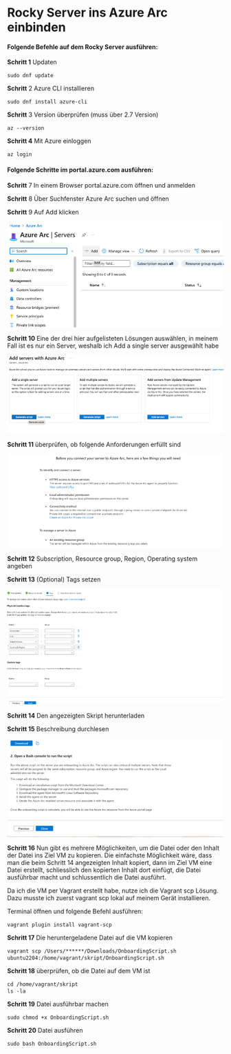 # Rocky Server ins Azure Arc einbinden 

#### Folgende Befehle auf dem Rocky Server ausführen:

**Schritt 1** Updaten

    sudo dnf update

**Schritt** 2 Azure CLI installieren

    sudo dnf install azure-cli

**Schritt** 3 Version überprüfen (muss über 2.7 Version)
    
    az --version 

**Schritt 4** Mit Azure einloggen
    
    az login



#### Folgende Schritte im portal.azure.com ausführen:

**Schritt** 7 In einem Browser portal.azure.com öffnen und anmelden

**Schritt** 8 Über Suchfenster Azure Arc suchen und öffnen

**Schritt** 9 Auf Add klicken

![](../azbilder/1.png)

**Schritt 10** Eine der drei hier aufgelisteten Lösungen auswählen, in meinem Fall ist es nur ein Server, weshalb ich Add a single server ausgewählt habe 

![](../azbilder/2.png)

**Schritt 11** überprüfen, ob folgende Anforderungen erfüllt sind

![](../azbilder/3.png)

**Schritt 12** Subscription, Resource group, Region, Operating system angeben

**Schritt 13** (Optional) Tags setzen 

![](../azbilder/5.png)

**Schritt 14** Den angezeigten Skript herunterladen

**Schritt 15** Beschreibung durchlesen

![](../azbilder/6.png)

**Schritt 16** Nun gibt es mehrere Möglichkeiten, um die Datei oder den Inhalt der Datei ins Ziel VM zu kopieren. Die einfachste Möglichkeit wäre, dass man die beim Schritt 14 angezeigten Inhalt kopiert, dann im Ziel VM eine Datei erstellt, schliesslich den kopierten Inhalt dort einfügt, die Datei ausführbar macht und schlussentlich die Datei ausführt.

Da ich die VM per Vagrant erstellt habe, nutze ich die Vagrant scp Lösung. Dazu musste ich zuerst vagrant scp lokal auf meinem Gerät installieren. 

Terminal öffnen und folgende Befehl ausführen:

    vagrant plugin install vagrant-scp

**Schritt 17** Die heruntergeladene Datei auf die VM kopieren

    vagrant scp /Users/******/Downloads/OnboardingScript.sh ubuntu2204:/home/vagrant/skript/OnboardingScript.sh

**Schritt 18** überprüfen, ob die Datei auf dem VM ist

    cd /home/vagrant/skript
    ls -la

**Schritt 19** Datei ausführbar machen

    sudo chmod +x OnboardingScript.sh

**Schritt 20** Datei ausführen

    sudo bash OnboardingScript.sh 


